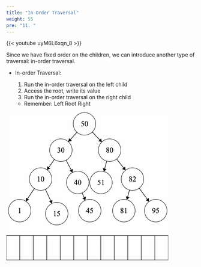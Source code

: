 ```yaml
---
title: "In-Order Traversal"
weight: 55
pre: "11. "
---
```


{{< youtube uyM6L6xqn_8  >}}

Since we have fixed order on the children, we can introduce another type of traversal: in-order traversal.

- In-order Traversal: 
    1. Run the in-order traversal on the left child
    2. Access the root, write its value
    3. Run the in-order traversal on the right child
    
    - Remember: Left Root Right 
    
![In-order](images/14/4Binary_In.gif)
